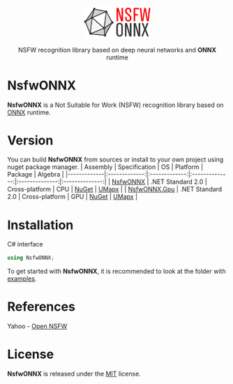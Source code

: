 <p align="center"><img width="30%" src="docs/NsfwONNX_scaled.png" /></p>
<p align="center"> NSFW recognition library based on deep neural networks and <b>ONNX</b> runtime </p>  

# NsfwONNX
**NsfwONNX** is a Not Suitable for Work (NSFW) recognition library based on [ONNX](https://onnx.ai/) runtime.

# Version
You can build **NsfwONNX** from sources or install to your own project using nuget package manager.
| Assembly | Specification | OS | Platform | Package | Algebra |
|-------------|:-------------:|:-------------:|:--------------:|:--------------:|:--------------:|
| [NsfwONNX](netstandard/NsfwONNX) | .NET Standard 2.0 | Cross-platform | CPU | [NuGet](https://www.nuget.org/packages/NsfwONNX/) | [UMapx](https://github.com/asiryan/UMapx) |
| [NsfwONNX.Gpu](netstandard/NsfwONNX.Gpu) | .NET Standard 2.0 | Cross-platform | GPU | [NuGet](https://www.nuget.org/packages/NsfwONNX.Gpu/) | [UMapx](https://github.com/asiryan/UMapx) |

# Installation
C# interface  
```c#
using NsfwONNX;
```
To get started with **NsfwONNX**, it is recommended to look at the folder with [examples](netstandard/Examples).  

# References 
Yahoo - [Open NSFW](https://github.com/yahoo/open_nsfw)  

# License
**NsfwONNX** is released under the [MIT](LICENSE) license.
